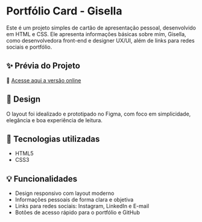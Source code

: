 # Portfólio Card - Gisella

Este é um projeto simples de cartão de apresentação pessoal, desenvolvido em HTML e CSS. Ele apresenta informações básicas sobre mim, Gisella, como desenvolvedora front-end e designer UX/UI, além de links para redes sociais e portfólio.

## ✨ Prévia do Projeto

🔗 [Acesse aqui a versão online](https://gigicx13.github.io/portifolio-card/)

## 🎨 Design

O layout foi idealizado e prototipado no Figma, com foco em simplicidade, elegância e boa experiência de leitura.

## 🚀 Tecnologias utilizadas

- HTML5
- CSS3

## 💡 Funcionalidades

- Design responsivo com layout moderno
- Informações pessoais de forma clara e objetiva
- Links para redes sociais: Instagram, LinkedIn e E-mail
- Botões de acesso rápido para o portfólio e GitHub

